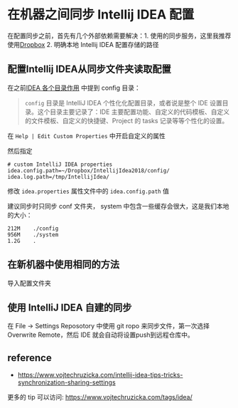 # 在机器之间同步 Intellij IDEA 配置

在配置同步之前，首先有几个外部依赖需要解决：1. 使用的同步服务，这里我推荐使用[Dropbox](https://db.tt/isyvu6ny) 2. 明确本地 Intellij IDEA 配置存储的路径

## 配置Intellij IDEA从同步文件夹读取配置
在之前[IDEA 各个目录作用](installation-directory-introduce.md) 中提到 config 目录：

> `config` 目录是 IntelliJ IDEA 个性化化配置目录，或者说是整个 IDE 设置目录。这个目录主要记录了：IDE 主要配置功能、自定义的代码模板、自定义的文件模板、自定义的快捷键、Project 的 tasks 记录等等个性化的设置。

在 `Help | Edit Custom Properties` 中开启自定义的属性

然后指定

    # custom IntelliJ IDEA properties
    idea.config.path=~/Dropbox/IntellijIdea2018/config/
    idea.log.path=/tmp/IntellijIdea/

修改 `idea.properties` 属性文件中的 `idea.config.path` 值

建议同步时只同步 conf 文件夹， system 中包含一些缓存会很大，这是我们本地的大小：

    212M	./config
    956M	./system
    1.2G	.
    

## 在新机器中使用相同的方法
导入配置文件夹

## 使用 IntelliJ IDEA 自建的同步

在 File -> Settings Reposotory 中使用 git ropo 来同步文件，第一次选择 Overwrite Remote，然后 IDE 就会自动将设置push到远程仓库中。

## reference

- <https://www.vojtechruzicka.com/intellij-idea-tips-tricks-synchronization-sharing-settings>

更多的 tip 可以访问: <https://www.vojtechruzicka.com/tags/idea/>